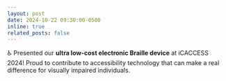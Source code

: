 ```yaml
---
layout: post
date: 2024-10-22 09:30:00-0500
inline: true
related_posts: false
---
```


♿ Presented our **ultra low-cost electronic Braille device** at iCACCESS 2024! Proud to contribute to accessibility technology that can make a real difference for visually impaired individuals. 